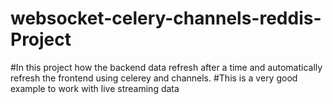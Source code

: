 # websocket-celery-channels-reddis-Project

#In this project how the backend data refresh after a time and automatically refresh the frontend using celerey and channels.
#This is a very good example to work with live streaming data

